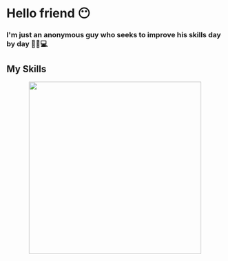# Hello friend 😶
### I'm just an anonymous guy who seeks to improve his skills day by day 👨‍💻💻
## My Skills
<p align="center"><a href="https://angular.io" target="_blank"><img src="https://static.platzi.com/media/blog/meancover-0e4b0e4d-de65-4761-8641-e0ae3226fe3f.jpg" width="400"></a></p>
